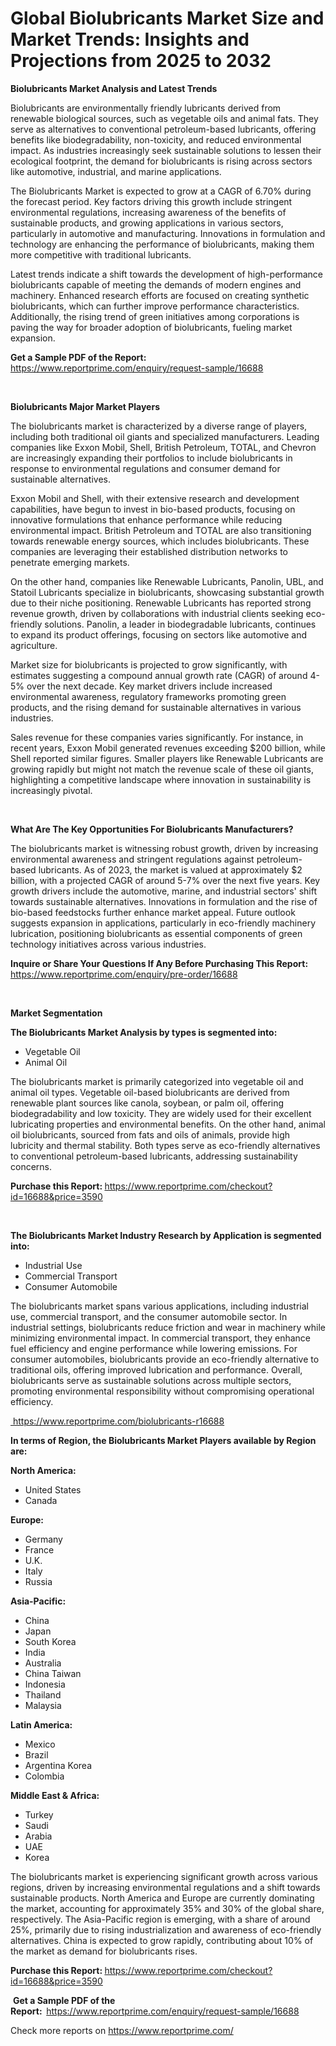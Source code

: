<p><h1>Global Biolubricants Market Size and Market Trends: Insights and Projections from 2025 to 2032</h1></p><p><strong>Biolubricants Market Analysis and Latest Trends</strong></p>
<p><p>Biolubricants are environmentally friendly lubricants derived from renewable biological sources, such as vegetable oils and animal fats. They serve as alternatives to conventional petroleum-based lubricants, offering benefits like biodegradability, non-toxicity, and reduced environmental impact. As industries increasingly seek sustainable solutions to lessen their ecological footprint, the demand for biolubricants is rising across sectors like automotive, industrial, and marine applications.</p><p>The Biolubricants Market is expected to grow at a CAGR of 6.70% during the forecast period. Key factors driving this growth include stringent environmental regulations, increasing awareness of the benefits of sustainable products, and growing applications in various sectors, particularly in automotive and manufacturing. Innovations in formulation and technology are enhancing the performance of biolubricants, making them more competitive with traditional lubricants.</p><p>Latest trends indicate a shift towards the development of high-performance biolubricants capable of meeting the demands of modern engines and machinery. Enhanced research efforts are focused on creating synthetic biolubricants, which can further improve performance characteristics. Additionally, the rising trend of green initiatives among corporations is paving the way for broader adoption of biolubricants, fueling market expansion.</p></p>
<p><strong>Get a Sample PDF of the Report:&nbsp;</strong> <a href="https://www.reportprime.com/enquiry/request-sample/16688?utm_campaign=2738&utm_medium=2&utm_source=Github&utm_content=ia&utm_term=18032025&utm_id=biolubricants">https://www.reportprime.com/enquiry/request-sample/16688</a></p>
<p>&nbsp;</p>
<p><strong>Biolubricants Major Market Players</strong></p>
<p><p>The biolubricants market is characterized by a diverse range of players, including both traditional oil giants and specialized manufacturers. Leading companies like Exxon Mobil, Shell, British Petroleum, TOTAL, and Chevron are increasingly expanding their portfolios to include biolubricants in response to environmental regulations and consumer demand for sustainable alternatives. </p><p>Exxon Mobil and Shell, with their extensive research and development capabilities, have begun to invest in bio-based products, focusing on innovative formulations that enhance performance while reducing environmental impact. British Petroleum and TOTAL are also transitioning towards renewable energy sources, which includes biolubricants. These companies are leveraging their established distribution networks to penetrate emerging markets.</p><p>On the other hand, companies like Renewable Lubricants, Panolin, UBL, and Statoil Lubricants specialize in biolubricants, showcasing substantial growth due to their niche positioning. Renewable Lubricants has reported strong revenue growth, driven by collaborations with industrial clients seeking eco-friendly solutions. Panolin, a leader in biodegradable lubricants, continues to expand its product offerings, focusing on sectors like automotive and agriculture.</p><p>Market size for biolubricants is projected to grow significantly, with estimates suggesting a compound annual growth rate (CAGR) of around 4-5% over the next decade. Key market drivers include increased environmental awareness, regulatory frameworks promoting green products, and the rising demand for sustainable alternatives in various industries.</p><p>Sales revenue for these companies varies significantly. For instance, in recent years, Exxon Mobil generated revenues exceeding $200 billion, while Shell reported similar figures. Smaller players like Renewable Lubricants are growing rapidly but might not match the revenue scale of these oil giants, highlighting a competitive landscape where innovation in sustainability is increasingly pivotal.</p></p>
<p>&nbsp;</p>
<p><strong>What Are The Key Opportunities For Biolubricants Manufacturers?</strong></p>
<p><p>The biolubricants market is witnessing robust growth, driven by increasing environmental awareness and stringent regulations against petroleum-based lubricants. As of 2023, the market is valued at approximately $2 billion, with a projected CAGR of around 5-7% over the next five years. Key growth drivers include the automotive, marine, and industrial sectors' shift towards sustainable alternatives. Innovations in formulation and the rise of bio-based feedstocks further enhance market appeal. Future outlook suggests expansion in applications, particularly in eco-friendly machinery lubrication, positioning biolubricants as essential components of green technology initiatives across various industries.</p></p>
<p><strong>Inquire or Share Your Questions If Any Before Purchasing This Report:</strong> <a href="https://www.reportprime.com/enquiry/pre-order/16688?utm_campaign=2738&utm_medium=2&utm_source=Github&utm_content=ia&utm_term=18032025&utm_id=biolubricants">https://www.reportprime.com/enquiry/pre-order/16688</a></p>
<p>&nbsp;</p>
<p><strong>Market Segmentation</strong></p>
<p><strong>The Biolubricants Market Analysis by types is segmented into:</strong></p>
<p><ul><li>Vegetable Oil</li><li>Animal Oil</li></ul></p>
<p><p>The biolubricants market is primarily categorized into vegetable oil and animal oil types. Vegetable oil-based biolubricants are derived from renewable plant sources like canola, soybean, or palm oil, offering biodegradability and low toxicity. They are widely used for their excellent lubricating properties and environmental benefits. On the other hand, animal oil biolubricants, sourced from fats and oils of animals, provide high lubricity and thermal stability. Both types serve as eco-friendly alternatives to conventional petroleum-based lubricants, addressing sustainability concerns.</p></p>
<p><strong>Purchase this Report:&nbsp;</strong><a href="https://www.reportprime.com/checkout?id=16688&price=3590&utm_campaign=2738&utm_medium=2&utm_source=Github&utm_content=ia&utm_term=18032025&utm_id=biolubricants">https://www.reportprime.com/checkout?id=16688&price=3590</a></p>
<p>&nbsp;</p>
<p><strong>The Biolubricants Market Industry Research by Application is segmented into:</strong></p>
<p><ul><li>Industrial Use</li><li>Commercial Transport</li><li>Consumer Automobile</li></ul></p>
<p><p>The biolubricants market spans various applications, including industrial use, commercial transport, and the consumer automobile sector. In industrial settings, biolubricants reduce friction and wear in machinery while minimizing environmental impact. In commercial transport, they enhance fuel efficiency and engine performance while lowering emissions. For consumer automobiles, biolubricants provide an eco-friendly alternative to traditional oils, offering improved lubrication and performance. Overall, biolubricants serve as sustainable solutions across multiple sectors, promoting environmental responsibility without compromising operational efficiency.</p></p>
<p><a href="https://www.reportprime.com/biolubricants-r16688?utm_campaign=2738&utm_medium=2&utm_source=Github&utm_content=ia&utm_term=18032025&utm_id=biolubricants">&nbsp;https://www.reportprime.com/biolubricants-r16688</a></p>
<p><strong>In terms of Region, the Biolubricants Market Players available by Region are:</strong></p>
<p>
    <p> <strong> North America: </strong>
        <ul>
            <li>United States</li>
            <li>Canada</li>
        </ul>
        </p> 
    <p> <strong> Europe: </strong>
        <ul>
            <li>Germany</li>
            <li>France</li>
            <li>U.K.</li>
            <li>Italy</li>
            <li>Russia</li>
        </ul>
        </p> 
    <p> <strong> Asia-Pacific: </strong>
        <ul>
            <li>China</li>
            <li>Japan</li>
            <li>South Korea</li>
            <li>India</li>
            <li>Australia</li>
            <li>China Taiwan</li>
            <li>Indonesia</li>
            <li>Thailand</li>
            <li>Malaysia</li>
        </ul>
        </p> 
    <p> <strong> Latin America: </strong>
        <ul>
            <li>Mexico</li>
            <li>Brazil</li>
            <li>Argentina Korea</li>
            <li>Colombia</li>
        </ul>
        </p> 
    <p> <strong> Middle East & Africa: </strong>
        <ul>
            <li>Turkey</li>
            <li>Saudi</li>
            <li>Arabia</li>
            <li>UAE</li>
            <li>Korea</li>
        </ul>
    </p>
    </p>
<p><p>The biolubricants market is experiencing significant growth across various regions, driven by increasing environmental regulations and a shift towards sustainable products. North America and Europe are currently dominating the market, accounting for approximately 35% and 30% of the global share, respectively. The Asia-Pacific region is emerging, with a share of around 25%, primarily due to rising industrialization and awareness of eco-friendly alternatives. China is expected to grow rapidly, contributing about 10% of the market as demand for biolubricants rises.</p></p>
<p><strong>Purchase this Report: </strong><a href="https://www.reportprime.com/checkout?id=16688&price=3590&utm_campaign=2738&utm_medium=2&utm_source=Github&utm_content=ia&utm_term=18032025&utm_id=biolubricants">https://www.reportprime.com/checkout?id=16688&price=3590</a></p>
<p>&nbsp;<strong>Get a Sample PDF of the Report:&nbsp;&nbsp;</strong><a href="https://www.reportprime.com/enquiry/request-sample/16688?utm_campaign=2738&utm_medium=2&utm_source=Github&utm_content=ia&utm_term=18032025&utm_id=biolubricants">https://www.reportprime.com/enquiry/request-sample/16688</a></p>
<p><strong></strong></p>
<p>Check more reports on <a href="https://www.reportprime.com/?utm_campaign=2738&utm_medium=2&utm_source=Github&utm_content=ia&utm_term=18032025&utm_id=biolubricants">https://www.reportprime.com/</a></p>
